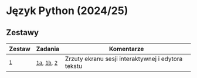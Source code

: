 # Język Python (2024/25)

## Zestawy

|   Zestaw |                                Zadania |                                         Komentarze |
| -------- | -------------------------------------- | -------------------------------------------------- |
| [`1`][1] | [`1a`][1.1a], [`1b`][1.1b], [`2`][1.2] | Zrzuty ekranu sesji interaktywnej i edytora tekstu |

[1]: ./1/README.md
[1.1a]: ./1/1a.png
[1.1b]: ./1/1b.png
[1.2]: ./1/2.png
